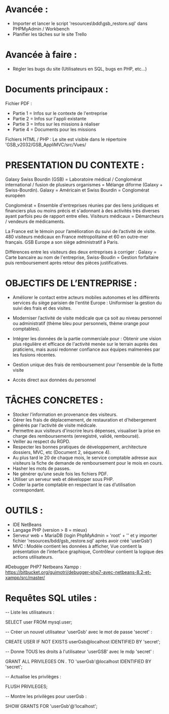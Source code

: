 # Avancée :

- Importer et lancer le script 'resources\bdd\gsb_restore.sql' dans PHPMyAdmin / Workbench
- Planifier les tâches sur le site Trello

# Avancée à faire :

- Régler les bugs du site (Utilisateurs en SQL, bugs en PHP, etc...)

# Documents principaux :
 
Fichier PDF :
- Partie 1 = Infos sur le contexte de l'entreprise
- Partie 2 = Infos sur l'appli existante
- Partie 3 = Infos sur les missions à réaliser
- Partie 4 = Documents pour les missions

Fichiers HTML / PHP :
Le site est visible dans le répertoire 'GSB_v2032/GSB_AppliMVC/src/Vues/

# PRESENTATION DU CONTEXTE :

Galaxy Swiss Bourdin (GSB) = Laboratoire médical / Conglomérat international / fusion de plusieurs organismes = Mélange diforme (Galaxy + Swiss-Bourdin).
Galaxy = Américain et Swiss Bourdin = Conglomérat européen

Conglomérat = Ensemble d'entreprises réunies par des liens juridiques et financiers plus ou moins précis et s'adonnant à des activités très diverses ayant parfois peu de rapport entre elles.
Visiteurs médicaux = Démarcheurs / vendeurs de médicaments.

La France est le témoin pour l’amélioration du suivi de l’activité de visite. 480 visiteurs médicaux en France métropolitaine et 60 en outre-mer français. GSB Europe a son siège administratif à Paris.

Différences entre les visiteurs des deux entreprises à corriger : 
Galaxy = Carte bancaire au nom de l'entreprise, Swiss-Boudin = Gestion forfaitaire puis remboursement après retour des pièces justificatives.

# OBJECTIFS DE L’ENTREPRISE :

- Améliorer le contact entre acteurs mobiles autonomes et les différents services du siège parisien de l'entité Europe : Uniformiser la gestion du suivi des frais et des visites.

- Moderniser l’activité de visite médicale que ça soit au niveau personnel ou administratif (thème bleu pour personnels, thème orange pour comptables).

- Intégrer les données de la partie commerciale pour : Obtenir une vision plus régulière et efficace de l'activité menée sur le terrain auprès des praticiens,
mais aussi redonner confiance aux équipes malmenées par les fusions récentes. 

- Gestion unique des frais de remboursement pour l'ensemble de la flotte visite

- Accès direct aux données du personnel

# TÂCHES CONCRETES :

- Stocker l’information en provenance des visiteurs.
- Gérer les frais de déplacemement, de restauration et d'hébergement générés par l'activité de visite médicale.
- Permettre aux visiteurs d'inscrire leurs dépenses, visualiser la prise en charge des remboursements (enregistré, validé, remboursé).
- Veiller au respect du RGPD.
- Respecter les bonnes pratiques de développement, architecture dossiers, MVC, etc (Document 2, séquence 4).
- Au plus tard le 20 de chaque mois, le service comptable adresse aux visiteurs la fiche de demande de remboursement pour le mois en cours.
- Hasher les mots de passes.
- Ne générer qu’une seule fois les fichiers PDF.
- Utiliser un serveur web et développer sous PHP.
- Coder la partie comptable en respectant le cas d’utilisation correspondant.

# OUTILS :
- IDE NetBeans
- Langage PHP (version > 8 = mieux)
- Serveur web + MariaDB (login PhpMyAdmin = 'root' + '' et y importer fichier 'resources/bdd/gsb_restore.sql' après avoir créé 'userGsb')
- MVC : Modèle contient les données à afficher, Vue contient la présentation de l’interface graphique, Contrôleur contient la logique des actions utilisateurs.

#Debugger PHP7 Netbeans Xampp :
https://bitbucket.org/guimotri/debugger-php7-avec-netbeans-8.2-et-xampp/src/master/

# Requêtes SQL utiles :

-- Liste les utilisateurs :

SELECT user FROM mysql.user;


-- Créer un nouvel utilisateur 'userGsb' avec le mot de passe 'secret' :

CREATE USER IF NOT EXISTS userGsb@localhost IDENTIFIED BY 'secret';


-- Donne TOUS les droits à l'utilisateur 'userGSB' avec le mdp 'secret' :

GRANT ALL PRIVILEGES ON *.* TO 'userGsb'@localhost IDENTIFIED BY 'secret';


-- Actualise les privilèges :

FLUSH PRIVILEGES;


-- Montre les privilèges pour userGsb :

SHOW GRANTS FOR 'userGsb'@'localhost';